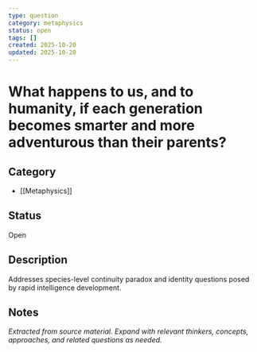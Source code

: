 ```yaml
---
type: question
category: metaphysics
status: open
tags: []
created: 2025-10-20
updated: 2025-10-20
---
```


# What happens to us, and to humanity, if each generation becomes smarter and more adventurous than their parents?

## Category

- [[Metaphysics]]

## Status

Open

## Description

Addresses species-level continuity paradox and identity questions posed by rapid intelligence development.

## Notes

*Extracted from source material. Expand with relevant thinkers, concepts, approaches, and related questions as needed.*
